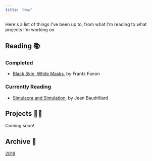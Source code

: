```yaml
---
title: "Now"
---
```


Here's a list of things I've been up to, from what I'm reading to what projects I'm working on.

## Reading 📚

### Completed

* [Black Skin, White Masks](https://www.amazon.com/dp/0802143008/ref=cm_sw_r_tw_dp_U_x_yTMiEbYZKRN3S), by Frantz Fanon

### Currently Reading

* [Simulacra and Simulation](https://www.amazon.com/dp/0472065211/ref=cm_sw_r_tw_dp_U_x_5n7fEbVPD5519), by Jean Baudrillard

## Projects 👨‍💻

Coming soon!

## Archive 💾

[2019](/archive/now_2019)
